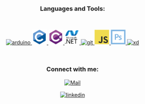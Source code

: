 
<br>
<h3 align="center">Languages and Tools:</h3>
<br>
<p align="center"> <a href="https://www.arduino.cc/" target="_blank" rel="noreferrer"> <img src="https://cdn.worldvectorlogo.com/logos/arduino-1.svg" alt="arduino" width="40" height="40"/> </a> <a href="https://www.cprogramming.com/" target="_blank" rel="noreferrer"> <img src="https://raw.githubusercontent.com/devicons/devicon/master/icons/c/c-original.svg" alt="c" width="40" height="40"/> </a> <a href="https://www.w3schools.com/cs/" target="_blank" rel="noreferrer"> <img src="https://raw.githubusercontent.com/devicons/devicon/master/icons/csharp/csharp-original.svg" alt="csharp" width="40" height="40"/> </a> <a href="https://dotnet.microsoft.com/" target="_blank" rel="noreferrer"> <img src="https://raw.githubusercontent.com/devicons/devicon/master/icons/dot-net/dot-net-original-wordmark.svg" alt="dotnet" width="40" height="40"/> </a> <a href="https://git-scm.com/" target="_blank" rel="noreferrer"> <img src="https://www.vectorlogo.zone/logos/git-scm/git-scm-icon.svg" alt="git" width="40" height="40"/> </a> <a href="https://developer.mozilla.org/en-US/docs/Web/JavaScript" target="_blank" rel="noreferrer"> <img src="https://raw.githubusercontent.com/devicons/devicon/master/icons/javascript/javascript-original.svg" alt="javascript" width="40" height="40"/> </a> <a href="https://www.photoshop.com/en" target="_blank" rel="noreferrer"> <img src="https://raw.githubusercontent.com/devicons/devicon/master/icons/photoshop/photoshop-line.svg" alt="photoshop" width="40" height="40"/> </a> <a href="https://www.adobe.com/products/aftereffects.html" target="_blank" rel="noreferrer"> <img src="https://cdn4.iconfinder.com/data/icons/logos-and-brands/512/16_Aftereffects_After_Effects_Adobe_logo_logos-512.png" alt="xd" width="40" height="40"/> </a> </p> <br>




<h3 align="center">Connect with me:</h3>

<p align="center">
<a href="mailto:unallhosol@gmail.com" target="_blank" rel="noreferrer"> <img align="center"alt="Mail"src="https://i.hizliresim.com/20ce7nk.jpg"> </a>

<p align="center">
<a href="https://www.linkedin.com/in/unalh/" target="_blank" rel="noreferrer" >
   <img  align="center" alt="linkedin"   src="https://i.hizliresim.com/p3c1uik.jpg" />
</a>
</p>
